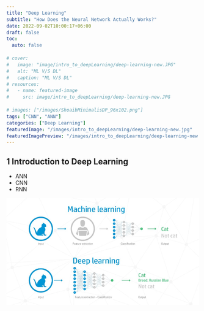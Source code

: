 ```yaml
---
title: "Deep Learning"
subtitle: "How Does the Neural Network Actually Works?"
date: 2022-09-02T10:00:17+06:00
draft: false
toc:
  auto: false

# cover:
#   image: "image/intro_to_deepLearning/deep-learning-new.JPG"
#   alt: "ML V/S DL"
#   caption: "ML V/S DL"
# resources:
#   - name: featured-image
#     src: image/intro_to_deepLearning/deep-learning-new.JPG

# images: ["/images/ShoaibMinimalisDP_96x102.png"]
tags: ["CNN", "ANN"]
categories: ["Deep Learning"]
featuredImage: "/images/intro_to_deepLearning/deep-learning-new.jpg"
featuredImagePreview: "/images/intro_to_deepLearning/deep-learning-new.jpg"
---
```


## 1 Introduction to Deep Learning

- ANN
- CNN
- RNN

![Drag Racing](/images/intro_to_deepLearning/deep-learning-new.jpg)
